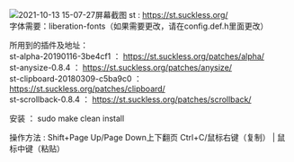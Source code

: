 ![2021-10-13 15-07-27屏幕截图](https://user-images.githubusercontent.com/76856769/137085137-491335a3-d01a-4a03-9922-5ca8e3ed9028.png)
st : https://st.suckless.org/                                                                                                                                       
字体需要：liberation-fonts（如果需要更改，请在config.def.h里面更改）                                                                       
                                                                                                                                   
所用到的插件及地址：                                                                                                                   
st-alpha-20190116-3be4cf1 ： https://st.suckless.org/patches/alpha/                                                                 
st-anysize-0.8.4 ： https://st.suckless.org/patches/anysize/                                                                       
st-clipboard-20180309-c5ba9c0 ： https://st.suckless.org/patches/clipboard/                                                         
st-scrollback-0.8.4 ： https://st.suckless.org/patches/scrollback/                                                                 
                                                                                                                                  
安装 ： sudo make clean install                                                                                                     
                                                                                                                                   
操作方法 : Shift+Page Up/Page Down上下翻页 Ctrl+C/鼠标右键（复制） | 鼠标中键（粘贴）
